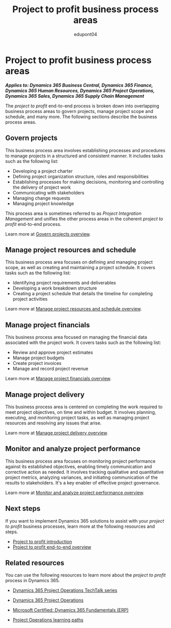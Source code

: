 ﻿---
title: Project to profit business process areas
description: Get an overview for each of the business process areas in the project to profit end-to-end business process flow in Dynamics 365 solutions.
ms.date: 10/20/2023
ms.topic: conceptual
author: edupont04
ms.author: marwalke
---

# Project to profit business process areas

***Applies to: Dynamics 365 Business Central, Dynamics 365 Finance, Dynamics 365 Human Resources, Dynamics 365 Project Operations, Dynamics 365 Sales, Dynamics 365 Supply Chain Management***

The *project to profit* end-to-end process is broken down into overlapping business process areas to govern projects, manage project scope and schedule, and many more. The following sections describe the business process areas.

## Govern projects

This business process area involves establishing processes and procedures to manage projects in a structured and consistent manner. It includes tasks such as the following list:

- Developing a project charter  
- Defining project organization structure, roles and responsibilities  
- Establishing processes for making decisions, monitoring and controlling the delivery of project work  
- Communicating with stakeholders  
- Managing change requests  
- Managing project knowledge  

This process area is sometimes referred to as *Project Integration Management* and unifies the other process areas in the coherent *project to profit* end-to-end process.

Learn more at [Govern projects overview](project-to-profit-govern-projects-overview.md). 
<!-- MOVED TO P2Q ## Manage project opportunities

This business process area involves identifying, sizing, and evaluating potential project opportunities. It also covers determining which projects to pursue, based on their alignment with organizational goals and objectives. Also included are conducting feasibility studies, assessing project risks, and developing business cases to justify project investments.  

Learn more at [Manage project opportunities overview](project-to-profit-manage-project-opportunities-overview.md).  -->

<!-- MOVED TO P2Q## Manage project quotations

This business process area involves creating and submitting project quotations to customers or clients. It covers tasks such as the following list:

- Defining the scope of work  
- Estimating project costs  
- Analyzing quote profitability  
- Creating a proposal that outlines the project deliverables, timeframe, and commercial terms  

The business process area also includes iteratively revising the proposal until it's finally accepted or rejected. -->

<!-- ## Manage project contracts

This business process area involves creating and managing project contracts throughout the project lifecycle. it covers developing contract templates, negotiating specific contract terms, monitoring contract compliance, managing change orders and resolving contract disputes. -->
 
## Manage project resources and schedule

This business process area focuses on defining and managing project scope, as well as creating and maintaining a project schedule. It covers tasks such as the following list:  

- Identifying project requirements and deliverables  
- Developing a work breakdown structure  
- Creating a project schedule that details the timeline for completing project activities  

Learn more at [Manage project resources and schedule overview](project-to-profit-manage-project-scope-schedule-overview.md).  
<!-- Guessing this next L2 belongs here-->
## Manage project financials

This business process area focused on managing the financial data associated with the project work. It covers tasks such as the following list:  

- Review and approve project estimates  
- Manage project budgets  
- Create project invoices  
- Manage and record project revenue  

Learn more at [Manage project financials overview](project-to-profit-manage-project-financials-overview.md).  

<!-- ## Resource a project

This business process area focuses on ensuring that projects have the necessary resources to be completed successfully, including equipment, materials, and personnel. It involves identifying resource requirements, securing the necessary resources, and managing them throughout the project lifecycle.  

Learn more at [Resource a project overview](project-to-profit-resource-projects.md).   -->

## Manage project delivery

This business process area is centered on completing the work required to meet project objectives, on time and within budget. It involves planning, executing, and monitoring project tasks, as well as managing project resources and resolving any issues that arise.  

Learn more at [Manage project delivery overview](project-to-profit-deliver-project-work.md).  

<!-- ## Manage project supply chain

This business process area focuses on ensuring that project teams have access to the necessary goods and services to complete projects successfully. It includes managing tasks such as the following list:  

- The procurement process  
- Supplier relationships  
- Inventory levels  

It also covers tracking and resolving any supply chain issues that arise.  

Learn more at [Manage project supply chain overview](project-to-profit-manage-project-supply-chain-overview.md).   -->

<!-- REPLACED by Manage project financials ## Capture project expenses

This business process area focuses on accurately tracking and recording project-related expenses. It involves recording project expenses and allocating their costs to specific projects.

Learn more at [Capture project expenses overview](project-to-profit-capture-project-expenses-overview.md).   -->

<!-- REPLACED by Manage project financials ## Process project invoices

This business process area focuses on managing the invoicing process associated with completed project work. It involves generating invoices according to contractual arrangements, tracking payments, and resolving any billing issues that arise.   

Learn more at [Process project invoices overview](project-to-profit-process-project-invoices-overview.md).   -->

<!-- REPLACED by Manage project financials ## Recognize project revenue

This business process area focuses on accurately recognizing revenue associated with projects. It involves tasks such as the following list:

- Defining revenue recognition rules that comply with organizational preferences and regulatory requirements  
- Calculating revenue amounts based on completed work  
- Recording corresponding accounting entries  

Learn more at [Recognize project revenue overview](project-to-profit-recognize-project-revenue.md).   -->

<!-- REPLACED by Manage project financials ## Make adjustments to project transactions

This business process area focuses on managing project-related accounting transactions and making any necessary adjustments. It involves reconciling transactions, correcting errors, and ensuring that project-related financial records are accurate and up to date.  

## REPLACED by Manage project financials Manage project budgets

This business process area involves tasks such as the following list:

- Creating and revising project budgets  
- Tracking attributable project costs and revenues  
- Reconciling costs and revenues against budgeted amounts  
- Analyzing project financial performance  
- Initiating corrective actions  

It includes defining project cost elements and estimating project costs and revenues. It also covers creating a project budget with the appropriate level of detail for the expected amounts and their timing.   -->

<!-- CUT? ## Manage project quality

This business process area involves tasks such as the following list:  

- Defining and managing project quality, including establishing quality standards and processes  
- Monitoring the quality of project outputs  
- Implementing corrective actions as needed  

It includes developing quality plans, defining quality metrics, and conducting quality audits.

## CUT? Manage project risks

This business process area involves tasks such as the following list:  

- Defining and managing project risks, including assessing the probability and impact of risks  
- Developing risk mitigation plans  
- Monitoring and controlling risks  

It also covers activities such as the following list:  

- Planning risk management activities  
- Identifying and analyzing project risks  
- Planning risk responses  
- Monitoring risk status  
- Implementing risk responses throughout the project lifecycle  

## CUT? Manage project stakeholders

This business process area involves  tasks such as the following list:  

- Identifying and managing project stakeholders  
- Developing stakeholder management plans  
- Communicating effectively with stakeholders throughout the project lifecycle  

It also covers activities such as the following list:  

- Understanding stakeholder needs  
- Defining their roles and responsibilities  
- Managing expectations  
- Monitoring and managing engagement to ensure sufficient support for the project and adoption of its outputs  

## CUT? Manage project communications

This business process area involves establishing an effective project communications approach and plan and executing it to keep stakeholders informed and engaged. It includes understanding the information needs of all stakeholders, the ongoing development of appropriate content, timely communication of it, and monitoring of its effectiveness. Collaboration platforms like Microsoft Teams, SharePoint and Viva Engage are invaluable for facilitating optimal project communications.
 -->
## Monitor and analyze project performance

This business process area focuses on monitoring project performance against its established objectives, enabling timely communication and corrective action as needed. It involves tracking qualitative and quantitative project metrics, analyzing variances, and initiating communication of the results to stakeholders. It's a key enabler of effective project governance.

Learn more at [Monitor and analyze project performance overview](project-to-profit-monitor-analyze-project-performance-overview.md).  

## Next steps

If you want to implement Dynamics 365 solutions to assist with your *project to profit* business processes, learn more at the following resources and steps.

- [Project to profit introduction](project-to-profit-introduction.md)
- [Project to profit end-to-end overview](project-to-profit-overview.md)  

## Related resources

You can use the following resources to learn more about the *project to profit* process in Dynamics 365.

- [Dynamics 365 Project Operations TechTalk series](https://community.dynamics.com/blogs/post/?postid=a18d2afb-428f-420d-829b-2fd5820132a6)  

- [Dynamics 365 Project Operations](/dynamics365/project-operations/)

- [Microsoft Certified: Dynamics 365 Fundamentals (ERP)](/certifications/d365-fundamentals-finance-and-operations-apps-erp/)

- [Project Operations learning paths](/training/browse/?expanded=dynamics-365&products=dynamics-project-operations&resource_type=learning%20path)

<!--## Tags
*Stakeholders:* Executive Sponsor, Project Manager, IT Department, Finance Department, Sales and Marketing Teams and Business Users  

*Products:* Dynamics 365 Business Central, Dynamics 365 Finance, Dynamics 365 Human Resources, Dynamics 365 Project Operations, Dynamics 365 Sales, Dynamics 365 Supply Chain Management
